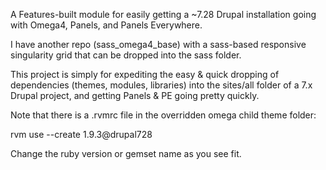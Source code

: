 A Features-built module for easily getting a ~7.28 Drupal installation going with Omega4, Panels, and Panels Everywhere.

I have another repo (sass_omega4_base) with a sass-based responsive singularity grid that can be dropped into the sass folder.

This project is simply for expediting the easy & quick dropping of dependencies (themes, modules, libraries) into the sites/all folder of a 7.x Drupal project, and getting Panels & PE going pretty quickly.

Note that there is a .rvmrc file in the overridden omega child theme folder:

rvm use --create 1.9.3@drupal728

Change the ruby version or gemset name as you see fit.
